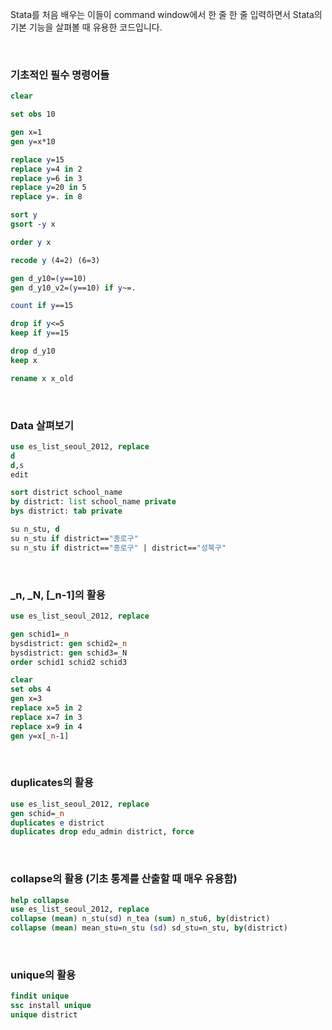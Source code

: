 Stata를 처음 배우는 이들이 command window에서 한 줄 한 줄 입력하면서 Stata의 기본 기능을 살펴볼 때 유용한 코드입니다.

<br>

### 기초적인 필수 명령어들

```stata
clear

set obs 10

gen x=1
gen y=x*10

replace y=15
replace y=4 in 2
replace y=6 in 3
replace y=20 in 5
replace y=. in 8

sort y
gsort -y x

order y x

recode y (4=2) (6=3)

gen d_y10=(y==10)
gen d_y10_v2=(y==10) if y~=.

count if y==15

drop if y<=5
keep if y==15

drop d_y10
keep x

rename x x_old
```

<br>

### Data 살펴보기

```stata
use es_list_seoul_2012, replace
d
d,s
edit

sort district school_name
by district: list school_name private
bys district: tab private

su n_stu, d
su n_stu if district=="종로구"
su n_stu if district=="종로구" | district=="성북구"
```

<br>

### _n, _N, [_n-1]의 활용

```stata
use es_list_seoul_2012, replace

gen schid1=_n
bysdistrict: gen schid2=_n
bysdistrict: gen schid3=_N
order schid1 schid2 schid3

clear
set obs 4
gen x=3
replace x=5 in 2
replace x=7 in 3
replace x=9 in 4
gen y=x[_n-1]
```

<br>

### duplicates의 활용
```stata
use es_list_seoul_2012, replace
gen schid=_n
duplicates e district
duplicates drop edu_admin district, force
```

<br>

### collapse의 활용 (기초 통계를 산출할 때 매우 유용함)
```stata
help collapse
use es_list_seoul_2012, replace
collapse (mean) n_stu(sd) n_tea (sum) n_stu6, by(district)
collapse (mean) mean_stu=n_stu (sd) sd_stu=n_stu, by(district)
```

<br>

### unique의 활용
```stata
findit unique
ssc install unique
unique district
```
	
